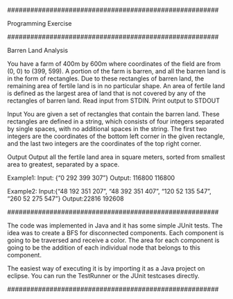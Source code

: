 #######################################################

Programming Exercise

#######################################################

Barren Land Analysis

You have a farm of 400m by 600m where coordinates of the field are from (0, 0) to (399, 599). A portion of the farm is barren, and all the barren land is in the form of rectangles. Due to these rectangles of barren land, the remaining area of fertile land is in no particular shape. An area of fertile land is defined as the largest area of land that is not covered by any of the rectangles of barren land. Read input from STDIN. Print output to STDOUT

Input You are given a set of rectangles that contain the barren land. These rectangles are defined in a string, which consists of four integers separated by single spaces, with no additional spaces in the string. The first two integers are the coordinates of the bottom left corner in the given rectangle, and the last two integers are the coordinates of the top right corner.

Output Output all the fertile land area in square meters, sorted from smallest area to greatest, separated by a space.

Example1: Input: {“0 292 399 307”} Output: 116800 116800

Example2: Input:{“48 192 351 207”, “48 392 351 407”, “120 52 135 547”, “260 52 275 547”} Output:22816 192608

#######################################################

The code was implemented in Java and it has some simple JUnit tests. The idea was to create a BFS for disconnected components. Each component is going to be traversed and receive a color. The area for each component is going to be the addition of each individual node that belongs to this component.

The easiest way of executing it is by importing it as a Java project on eclipse. You can run the TestRunner or the JUnit testcases directly.

#######################################################